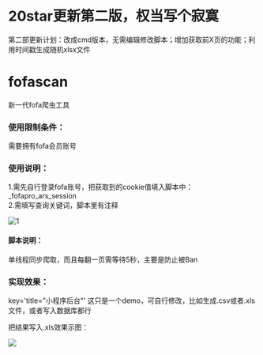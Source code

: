 # 20star更新第二版，权当写个寂寞
第二部更新计划：改成cmd版本，无需编辑修改脚本；增加获取前X页的功能；利用时间戳生成随机xlsx文件
# fofascan
新一代fofa爬虫工具
### 使用限制条件：
需要拥有fofa会员账号
### 使用说明：
1.需先自行登录fofa账号，把获取到的cookie值填入脚本中：_fofapro_ars_session  
2.需填写查询关键词，脚本里有注释  

![1](https://upload-images.jianshu.io/upload_images/21474770-e2ffc753ec576ef9.png?imageMogr2/auto-orient/strip%7CimageView2/2/w/1240)

#### 脚本说明：
单线程同步爬取，而且每翻一页需等待5秒，主要是防止被Ban
### 实现效果：
key='title="小程序后台"'
这只是一个demo，可自行修改，比如生成.csv或者.xls文件，或者写入数据库都行

把结果写入.xls效果示图：

![](https://upload-images.jianshu.io/upload_images/21474770-c6bdbab60fc92807.png?imageMogr2/auto-orient/strip%7CimageView2/2/w/1240)



